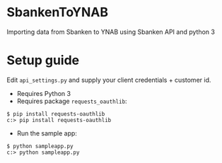 # SbankenToYNAB
Importing data from Sbanken to YNAB using Sbanken API and python 3


# Setup guide
Edit ``api_settings.py`` and supply your client credentials + customer id.
* Requires Python 3
* Requires package ``requests_oauthlib``:
```
$ pip install requests-oauthlib
c:> pip install requests-oauthlib
```
* Run the sample app:
```
$ python sampleapp.py
c:> python sampleapp.py
```